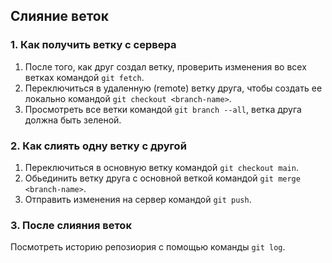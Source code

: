 ## Слияние веток

### 1. Как получить ветку с сервера

1. После того, как друг создал ветку, проверить изменения во всех ветках командой ```git fetch```.
2. Переключиться в удаленную (remote) ветку друга, чтобы создать ее локально командой  ```git checkout <branch-name>```.
3. Просмотреть все ветки командой ```git branch --all```, ветка друга должна быть зеленой.

### 2. Как слиять одну ветку с другой

1. Переключиться в основную ветку командой ```git checkout main```.
2. Обьединить ветку друга с основной веткой командой ```git merge <branch-name>```.
3. Отправить изменения на сервер командой ```git push```.

### 3. После слияния веток

Посмотреть историю репозиория с помощью команды ```git log```.